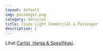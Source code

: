 ```yaml
---
layout: default
img: passenger.png
category: Services
title: Isuzu Light Commercial & Passenger
description: |
---
```

  Lihat [Carlist, Harga & Spesifikasi](https://isuzu-mobil.github.io/commercial/).
